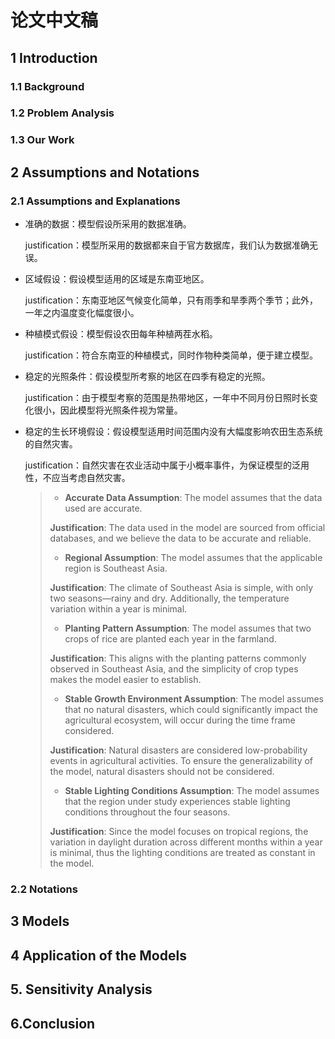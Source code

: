 # 论文中文稿

## 1 Introduction

### 1.1 Background

### 1.2 Problem Analysis

### 1.3 Our Work

## 2 Assumptions and Notations

### 2.1 Assumptions and Explanations

* 准确的数据：模型假设所采用的数据准确。

  justification：模型所采用的数据都来自于官方数据库，我们认为数据准确无误。

* 区域假设：假设模型适用的区域是东南亚地区。

  justification：东南亚地区气候变化简单，只有雨季和旱季两个季节；此外，一年之内温度变化幅度很小。

* 种植模式假设：模型假设农田每年种植两茬水稻。

  justification：符合东南亚的种植模式，同时作物种类简单，便于建立模型。

* 稳定的光照条件：假设模型所考察的地区在四季有稳定的光照。

  justification：由于模型考察的范围是热带地区，一年中不同月份日照时长变化很小，因此模型将光照条件视为常量。

* 稳定的生长环境假设：假设模型适用时间范围内没有大幅度影响农田生态系统的自然灾害。

  justification：自然灾害在农业活动中属于小概率事件，为保证模型的泛用性，不应当考虑自然灾害。

  >- **Accurate Data Assumption**: The model assumes that the data used are accurate.
  >
  >  **Justification**: The data used in the model are sourced from official databases, and we believe the data to be accurate and reliable.
  >
  >- **Regional Assumption**: The model assumes that the applicable region is Southeast Asia.
  >
  >  **Justification**: The climate of Southeast Asia is simple, with only two seasons—rainy and dry. Additionally, the temperature variation within a year is minimal.
  >
  >- **Planting Pattern Assumption**: The model assumes that two crops of rice are planted each year in the farmland.
  >
  >  **Justification**: This aligns with the planting patterns commonly observed in Southeast Asia, and the simplicity of crop types makes the model easier to establish.
  >
  >- **Stable Growth Environment Assumption**: The model assumes that no natural disasters, which could significantly impact the agricultural ecosystem, will occur during the time frame considered.
  >
  >  **Justification**: Natural disasters are considered low-probability events in agricultural activities. To ensure the generalizability of the model, natural disasters should not be considered.
  >
  >- **Stable Lighting Conditions Assumption**: The model assumes that the region under study experiences stable lighting conditions throughout the four seasons.
  >
  >  **Justification**: Since the model focuses on tropical regions, the variation in daylight duration across different months within a year is minimal, thus the lighting conditions are treated as constant in the model.

### 2.2 Notations

## 3 Models

## 4 Application of the Models

## 5. Sensitivity Analysis

## 6.Conclusion